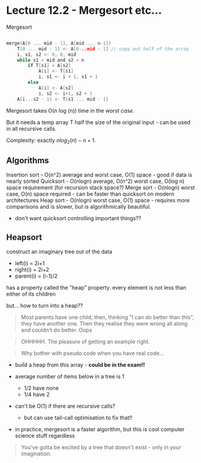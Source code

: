 # Lecture 12.2 - Mergesort etc...

Mergesort

```c

merge(A[0 ... mid - 1], A[mid ... n-1])
    T[0 ... mid - 1] <- A[0...mid - 1] // copy out half of the array
    i, s1, s2 <- 0, 0, mid
    while s1 < mid and s2 < n
        if T[s1] < A[s2]
            A[i] <- T[s1]
            i, s1 <- i + 1, s1 + 1
        else
            A[i] <- A[s2]
            i, s2 <- i+1, s2 + 1
    A[i...s2 - 1] <- T[s1 ... mid - 1]
```

Mergesort takes O(n log (n)) time in the *worst case*.

But it needs a temp array T half the size of the original input - can be used in all recursive calls.

Complexity: exactly $n log_2(n) - n + 1$.

## Algorithms

Insertion sort - O(n^2) average and worst case, O(1) space - good if data is nearly sorted
Quicksort - O(nlogn) average, O(n^2) worst case, O(log n) space requirement (for recursion stack space?)
Merge sort - O(nlogn) worst case, O(n) space required - can be faster than quicksort on modern architectures
Heap sort - O(nlogn) worst case, O(1) space - requires more comparisons and is slower, but is algorithmically beautiful.

- don't want quicksort controlling important things??

## Heapsort

construct an imaginary tree out of the data
- left(i) = 2i+1
- right(i) = 2i+2
- parent(i) = (i-1)/2

has a property called the "heap" property.
every element is not less than either of its children

but... how to turn into a heap??

> Most parents have one child, then, thinking "I can do better than this", they have another one. Then they realise they were wrong all along and couldn't do better. Oops

> OHHHHH. The pleasure of getting an example right.

> Why bother with pseudo code when you have real code...

- build a heap from this array - **could be in the exam!!**

- average number of items below in a tree is 1
    - 1/2 have none
    - 1/4 have 2

- can't be O(1) if there are recursive calls?
    - but can use tail-call optimisation to fix that!!

- in practice, mergesort is a faster algorithm, but this is cool computer science stuff regardless

> You've gotta be excited by a tree that doesn't exist - only in your imagination.